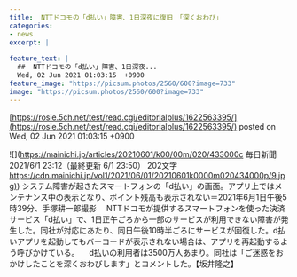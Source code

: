 ```yaml
---
title:  NTTドコモの「d払い」障害、1日深夜に復旧　「深くおわび」  
categories:
- news
excerpt: |
  
feature_text: |
  ##  NTTドコモの「d払い」障害、1日深夜...
  Wed, 02 Jun 2021 01:03:15  +0900
feature_image: "https://picsum.photos/2560/600?image=733"
image: "https://picsum.photos/2560/600?image=733"
---
```


[https://rosie.5ch.net/test/read.cgi/editorialplus/1622563395/](https://rosie.5ch.net/test/read.cgi/editorialplus/1622563395/)
posted on Wed, 02 Jun 2021 01:03:15  +0900

<!--more-->

![](https://mainichi.jp/articles/20210601/k00/00m/020/433000c 毎日新聞 2021/6/1 23:12（最終更新 6/1 23:50） 202文字 [https://cdn.mainichi.jp/vol1/2021/06/01/20210601k0000m020434000p/9.jpg)](https://cdn.mainichi.jp/vol1/2021/06/01/20210601k0000m020434000p/9.jpg)) システム障害が起きたスマートフォンの「d払い」の画面。アプリ上ではメンテナンス中の表示となり、ポイント残高も表示されない＝2021年6月1日午後5時39分、手塚耕一郎撮影 　NTTドコモが提供するスマートフォンを使った決済サービス「d払い」で、1日正午ごろから一部のサービスが利用できない障害が発生した。同社が対応にあたり、同日午後10時半ごろにサービスが回復した。d払いアプリを起動してもバーコードが表示されない場合は、アプリを再起動するよう呼びかけている。 　d払いの利用者は3500万人あまり。同社は「ご迷惑をおかけしたことを深くおわびします」とコメントした。【坂井隆之】

